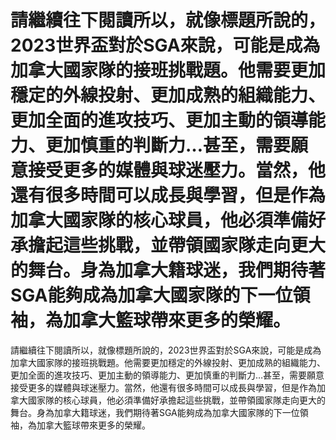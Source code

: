 #  請繼續往下閱讀所以，就像標題所說的，2023世界盃對於SGA來說，可能是成為加拿大國家隊的接班挑戰題。他需要更加穩定的外線投射、更加成熟的組織能力、更加全面的進攻技巧、更加主動的領導能力、更加慎重的判斷力…甚至，需要願意接受更多的媒體與球迷壓力。當然，他還有很多時間可以成長與學習，但是作為加拿大國家隊的核心球員，他必須準備好承擔起這些挑戰，並帶領國家隊走向更大的舞台。身為加拿大籍球迷，我們期待著SGA能夠成為加拿大國家隊的下一位領袖，為加拿大籃球帶來更多的榮耀。 
  請繼續往下閱讀所以，就像標題所說的，2023世界盃對於SGA來說，可能是成為加拿大國家隊的接班挑戰題。他需要更加穩定的外線投射、更加成熟的組織能力、更加全面的進攻技巧、更加主動的領導能力、更加慎重的判斷力…甚至，需要願意接受更多的媒體與球迷壓力。當然，他還有很多時間可以成長與學習，但是作為加拿大國家隊的核心球員，他必須準備好承擔起這些挑戰，並帶領國家隊走向更大的舞台。身為加拿大籍球迷，我們期待著SGA能夠成為加拿大國家隊的下一位領袖，為加拿大籃球帶來更多的榮耀。